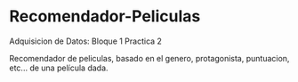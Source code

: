 # Recomendador-Peliculas
Adquisicion de Datos:    Bloque 1 Practica 2

Recomendador de peliculas, basado en el genero, protagonista, puntuacion, etc... de una película dada.

